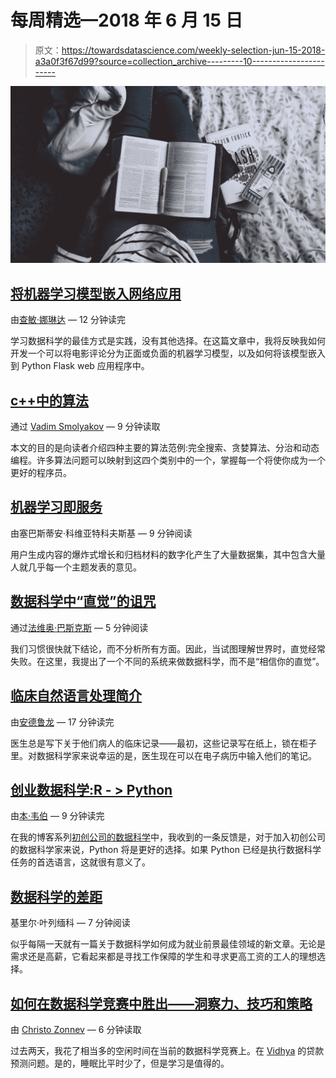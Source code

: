 # 每周精选—2018 年 6 月 15 日

> 原文：<https://towardsdatascience.com/weekly-selection-jun-15-2018-a3a0f3f67d99?source=collection_archive---------10----------------------->

![](img/f5cc024093d2f1997ade1a83c298777f.png)

## [将机器学习模型嵌入网络应用](/embedding-machine-learning-models-to-web-apps-part-1-6ab7b55ee428)

由[查敏·娜琳达](https://medium.com/u/2b7189f3d752?source=post_page-----a3a0f3f67d99--------------------------------) — 12 分钟读完

学习数据科学的最佳方式是实践，没有其他选择。在这篇文章中，我将反映我如何开发一个可以将电影评论分为正面或负面的机器学习模型，以及如何将该模型嵌入到 Python Flask web 应用程序中。

## [c++中的算法](/algorithms-in-c-62b607a6131d)

通过 [Vadim Smolyakov](https://medium.com/u/5d7cb5e269f9?source=post_page-----a3a0f3f67d99--------------------------------) — 9 分钟读取

本文的目的是向读者介绍四种主要的算法范例:完全搜索、贪婪算法、分治和动态编程。许多算法问题可以映射到这四个类别中的一个，掌握每一个将使你成为一个更好的程序员。

## [机器学习即服务](/machine-learning-as-a-service-487e930265b2)

由塞巴斯蒂安·科维亚特科夫斯基 — 9 分钟阅读

用户生成内容的爆炸式增长和归档材料的数字化产生了大量数据集，其中包含大量人就几乎每一个主题发表的意见。

## [数据科学中“直觉”的诅咒](/the-curse-of-intuition-in-data-science-552bc28c55e5)

通过[法维奥·巴斯克斯](https://medium.com/u/e8ec6fa4d7d4?source=post_page-----a3a0f3f67d99--------------------------------) — 5 分钟阅读

我们习惯很快就下结论，而不分析所有方面。因此，当试图理解世界时，直觉经常失败。在这里，我提出了一个不同的系统来做数据科学，而不是“相信你的直觉”。

## [临床自然语言处理简介](/introduction-to-clinical-natural-language-processing-predicting-hospital-readmission-with-1736d52bc709)

由[安德鲁龙](https://medium.com/u/cfde21be7ef1?source=post_page-----a3a0f3f67d99--------------------------------) — 17 分钟读完

医生总是写下关于他们病人的临床记录——最初，这些记录写在纸上，锁在柜子里。对数据科学家来说幸运的是，医生现在可以在电子病历中输入他们的笔记。

## [创业数据科学:R - > Python](/data-science-for-startups-r-python-2ca2cd149c5c)

由[本·韦伯](https://medium.com/u/a80e1f69e782?source=post_page-----a3a0f3f67d99--------------------------------) — 9 分钟读完

在我的博客系列[初创公司的数据科学](/data-science-for-startups-introduction-80d022a18aec)中，我收到的一条反馈是，对于加入初创公司的数据科学家来说，Python 将是更好的选择。如果 Python 已经是执行数据科学任务的首选语言，这就很有意义了。

## [数据科学的差距](/the-data-science-gap-5cc4e0d19ee3)

基里尔·叶列缅科 — 7 分钟阅读

似乎每隔一天就有一篇关于数据科学如何成为就业前景最佳领域的新文章。无论是需求还是高薪，它看起来都是寻找工作保障的学生和寻求更高工资的工人的理想选择。

## [如何在数据科学竞赛中胜出——洞察力、技巧和策略](/how-to-out-compete-on-a-data-science-competition-insights-techniques-and-tactics-95a0545041d5)

由 [Christo Zonnev](https://medium.com/u/8651e6ec3a04?source=post_page-----a3a0f3f67d99--------------------------------) — 6 分钟读取

过去两天，我花了相当多的空闲时间在当前的数据科学竞赛上。在 [Vidhya](https://datahack.analyticsvidhya.com/contest/practice-problem-loan-prediction/) 的贷款预测问题。是的，睡眠比平时少了，但是学习是值得的。